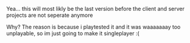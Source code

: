 Yea... this will most likly be the last version before the client and server projects are not seperate anymore

Why? The reason is because i playtested it and it was waaaaaaay too unplayable, so im just going to make it singleplayer :(

